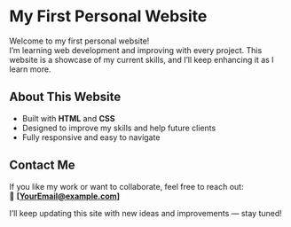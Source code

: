 # My First Personal Website  

Welcome to my first personal website!  
I’m learning web development and improving with every project. This website is a showcase of my current skills, and I’ll keep enhancing it as I learn more.  

## About This Website  
- Built with **HTML** and **CSS**  
- Designed to improve my skills and help future clients  
- Fully responsive and easy to navigate  

## Contact Me  
If you like my work or want to collaborate, feel free to reach out:  
📧 **[YourEmail@example.com]**  

I’ll keep updating this site with new ideas and improvements — stay tuned!

